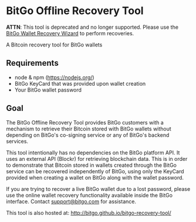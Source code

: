 BitGo Offline Recovery Tool
===========================

__ATTN__: This tool is deprecated and no longer supported. Please use the [BitGo Wallet Recovery Wizard](https://github.com/BitGo/wallet-recovery-wizard) to perform recoveries.

A Bitcoin recovery tool for BitGo wallets

## Requirements

- node & npm (https://nodejs.org/)
- BitGo KeyCard that was provided upon wallet creation
- Your BitGo wallet password

## Goal

The BitGo Offline Recovery Tool provides BitGo customers with a mechanism to retrieve their Bitcoin stored with BitGo wallets without depending on BitGo's co-signing service or any of BitGo's backend services.

This tool intentionally has no dependencies on the BitGo platform API. It uses an external API (Blockr) for retrieving blockchain data. This is in order to demonstrate that Bitcoin stored in wallets created through the BitGo service can be recovered independently of BitGo, using only the KeyCard provided when creating a wallet on BitGo along with the wallet password.

If you are trying to recover a live BitGo wallet due to a lost password, please use the online wallet recovery functionality available inside the BitGo interface. Contact support@bitgo.com for assistance.

This tool is also hosted at: http://bitgo.github.io/bitgo-recovery-tool/